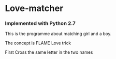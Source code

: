# Love-matcher
### Implemented with Python 2.7
This is the programme about matching girl and a boy.

The concept is FLAME Love trick

First Cross the same letter in the two names

